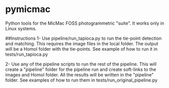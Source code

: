 # pymicmac
Python tools for the MicMac FOSS photogrammetric "suite". It works only in Linux systems.

##Instructions
1- Use pipeline/run_tapioca.py to run the tie-point detection and matching. This requires the image files in the local folder. The output will be a Homol folder with the tie-points. See example of how to run it in tests/run_tapioca.py

2- Use any of the pipeline scripts to run the rest of the pipeline. This will create a "pipeline" folder for the pipeline run and create soft-links to the images and Homol folder. All the results will be written in the "pipeline" folder. See examples of how to run them in tests/run_original_pipeline.py
